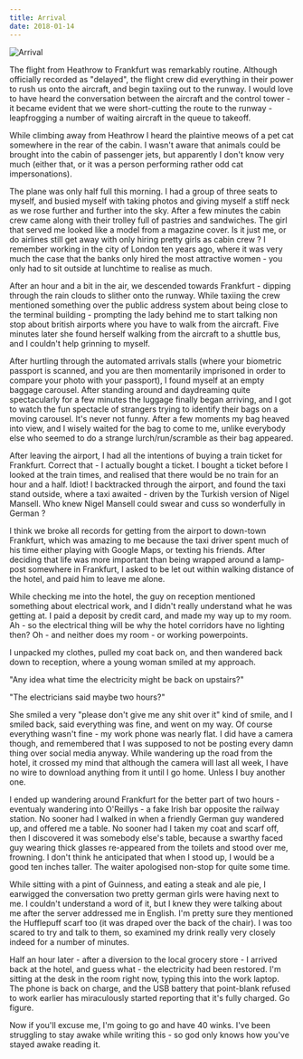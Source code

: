 ```yaml
---
title: Arrival
date: 2018-01-14
---
```


![Arrival](https://source.unsplash.com/DWyRC2juMgs/1600x900)

The flight from Heathrow to Frankfurt was remarkably routine. Although officially recorded as "delayed", the flight crew did everything in their power to rush us onto the aircraft, and begin taxiing out to the runway. I would love to have heard the conversation between the aircraft and the control tower - it became evident that we were short-cutting the route to the runway - leapfrogging a number of waiting aircraft in the queue to takeoff.

While climbing away from Heathrow I heard the plaintive meows of a pet cat somewhere in the rear of the cabin. I wasn't aware that animals could be brought into the cabin of passenger jets, but apparently I don't know very much (either that, or it was a person performing rather odd cat impersonations).

The plane was only half full this morning. I had a group of three seats to myself, and busied myself with taking photos and giving myself a stiff neck as we rose further and further into the sky. After a few minutes the cabin crew came along with their trolley full of pastries and sandwiches. The girl that served me looked like a model from a magazine cover. Is it just me, or do airlines still get away with only hiring pretty girls as cabin crew ? I remember working in the city of London ten years ago, where it was very much the case that the banks only hired the most attractive women - you only had to sit outside at lunchtime to realise as much.

After an hour and a bit in the air, we descended towards Frankfurt - dipping through the rain clouds to slither onto the runway. While taxiing the crew mentioned something over the public address system about being close to the terminal building - prompting the lady behind me to start talking non stop about british airports where you have to walk from the aircraft. Five minutes later she found herself walking from the aircraft to a shuttle bus, and I couldn't help grinning to myself.

After hurtling through the automated arrivals stalls (where your biometric passport is scanned, and you are then momentarily imprisoned in order to compare your photo with your passport), I found myself at an empty baggage carousel. After standing around and daydreaming quite spectacularly for a few minutes the luggage finally began arriving, and I got to watch the fun spectacle of strangers trying to identify their bags on a moving carousel. It's never not funny. After a few moments my bag heaved into view, and I wisely waited for the bag to come to me, unlike everybody else who seemed to do a strange lurch/run/scramble as their bag appeared.

After leaving the airport, I had all the intentions of buying a train ticket for Frankfurt. Correct that - I actually bought a ticket. I bought a ticket before I looked at the train times, and realised that there would be no train for an hour and a half. Idiot! I backtracked through the airport, and found the taxi stand outside, where a taxi awaited - driven by the Turkish version of Nigel Mansell. Who knew Nigel Mansell could swear and cuss so wonderfully in German ?

I think we broke all records for getting from the airport to down-town Frankfurt, which was amazing to me because the taxi driver spent much of his time either playing with Google Maps, or texting his friends. After deciding that life was more important than being wrapped around a lamp-post somewhere in Frankfurt, I asked to be let out within walking distance of the hotel, and paid him to leave me alone.

While checking me into the hotel, the guy on reception mentioned something about electrical work, and I didn't really understand what he was getting at. I paid a deposit by credit card, and made my way up to my room. Ah - so the electrical thing will be why the hotel corridors have no lighting then? Oh - and neither does my room - or working powerpoints.

I unpacked my clothes, pulled my coat back on, and then wandered back down to reception, where a young woman smiled at my approach.

"Any idea what time the electricity might be back on upstairs?"

"The electricians said maybe two hours?"

She smiled a very "please don't give me any shit over it" kind of smile, and I smiled back, said everything was fine, and went on my way. Of course everything wasn't fine - my work phone was nearly flat. I did have a camera though, and remembered that I was supposed to not be posting every damn thing over social media anyway. While wandering up the road from the hotel, it crossed my mind that although the camera will last all week, I have no wire to download anything from it until I go home. Unless I buy another one.

I ended up wandering around Frankfurt for the better part of two hours - eventualy wandering into O'Reillys - a fake Irish bar opposite the railway station. No sooner had I walked in when a friendly German guy wandered up, and offered me a table. No sooner had I taken my coat and scarf off, then I discovered it was somebody else's table, because a swarthy faced guy wearing thick glasses re-appeared from the toilets and stood over me, frowning. I don't think he anticipated that when I stood up, I would be a good ten inches taller. The waiter apologised non-stop for quite some time.

While sitting with a pint of Guinness, and eating a steak and ale pie, I earwigged the conversation two pretty german girls were having next to me. I couldn't understand a word of it, but I knew they were talking about me after the server addressed me in English. I'm pretty sure they mentioned the Hufflepuff scarf too (it was draped over the back of the chair). I was too scared to try and talk to them, so examined my drink really very closely indeed for a number of minutes.

Half an hour later - after a diversion to the local grocery store - I arrived back at the hotel, and guess what - the electricity had been restored. I'm sitting at the desk in the room right now, typing this into the work laptop. The phone is back on charge, and the USB battery that point-blank refused to work earlier has miraculously started reporting that it's fully charged. Go figure.

Now if you'll excuse me, I'm going to go and have 40 winks. I've been struggling to stay awake while writing this - so god only knows how you've stayed awake reading it.